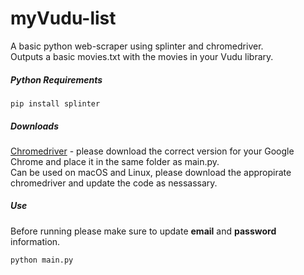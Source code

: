 # myVudu-list
A basic python web-scraper using splinter and chromedriver.  
Outputs a basic movies.txt with the movies in your Vudu library.
##### Python Requirements
```pip install splinter```
##### Downloads
[Chromedriver](https://chromedriver.chromium.org/downloads) - please download the correct version for your Google Chrome and place it in the same folder as main.py.  
Can be used on macOS and Linux, please download the appropirate chromedriver and update the code as nessassary.
##### Use
Before running please make sure to update **email** and **password** information.  

```python main.py```
